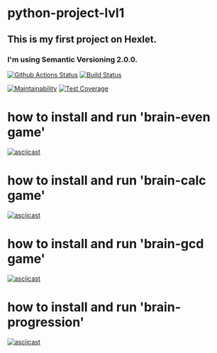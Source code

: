 # python-project-lvl1
## This is my first project on Hexlet.
### I'm using Semantic Versioning 2.0.0.

[![Github Actions Status](https://github.com/oleglego94/python-project-lvl1/workflows/Python%20CI/badge.svg)](https://github.com/oleglego94/python-project-lvl1/actions)
[![Build Status](https://travis-ci.org/oleglego94/python-project-lvl1.svg?branch=master)](https://travis-ci.org/oleglego94/python-project-lvl1)

[![Maintainability](https://api.codeclimate.com/v1/badges/3484037c18398fc39afc/maintainability)](https://codeclimate.com/github/oleglego94/python-project-lvl1/maintainability)
[![Test Coverage](https://api.codeclimate.com/v1/badges/3484037c18398fc39afc/test_coverage)](https://codeclimate.com/github/oleglego94/python-project-lvl1/test_coverage)

# how to install and run 'brain-even game'

[![asciicast](https://asciinema.org/a/ut7Erz6Uo7SnAcJ32NqiX2nd9.svg)](https://asciinema.org/a/ut7Erz6Uo7SnAcJ32NqiX2nd9)

# how to install and run 'brain-calc game'

[![asciicast](https://asciinema.org/a/aof2gJi9pAfjSweX5mjiFKvWk.svg)](https://asciinema.org/a/aof2gJi9pAfjSweX5mjiFKvWk)

# how to install and run 'brain-gcd game'

[![asciicast](https://asciinema.org/a/Ge1MJNSnOehEw8Fnkc8hTOxWu.svg)](https://asciinema.org/a/Ge1MJNSnOehEw8Fnkc8hTOxWu)

# how to install and run 'brain-progression'

[![asciicast](https://asciinema.org/a/kxHMe6RoMSdgMfwu8jbJv5YE0.svg)](https://asciinema.org/a/kxHMe6RoMSdgMfwu8jbJv5YE0)